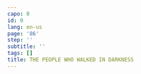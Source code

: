 ```yaml
---
capo: 0
id: 0
lang: en-us
page: '86'
step: ''
subtitle: ''
tags: []
title: THE PEOPLE WHO WALKED IN DARKNESS
---
```


